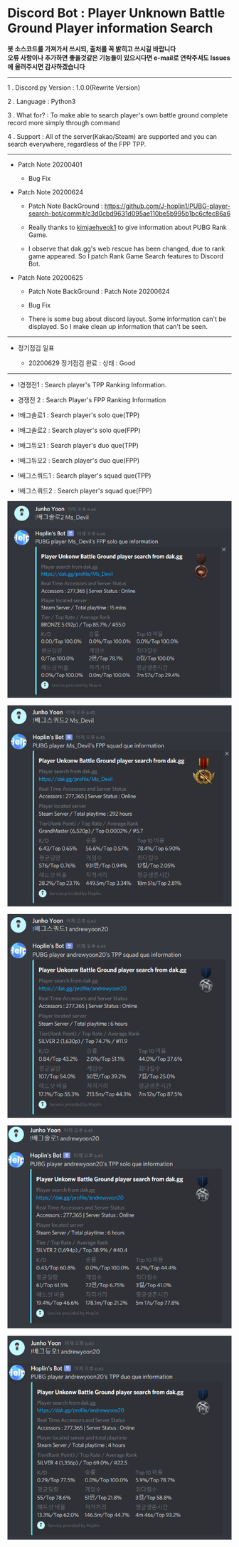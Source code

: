 Discord Bot : Player Unknown Battle Ground Player information Search
===

**봇 소스코드를 가져가서 쓰시되, 출처를 꼭 밝히고 쓰시길 바랍니다**<br>
**오류 사항이나 추가하면 좋을것같은 기능들이 있으시다면 e-mail로 연락주셔도 Issues에 올려주시면 감사하겠습니다**

***
1 . Discord.py Version : 1.0.0(Rewrite Version)

2 . Language : Python3

3 . What for? : To make able to search player's own battle ground complete record more simply through command

4 . Support : All of the server(Kakao/Steam) are supported and you can search everywhere, regardless of the FPP TPP.
***
  - Patch Note 20200401
    
    - Bug Fix
    
  - Patch Note 20200624
  
    - Patch Note BackGround : https://github.com/J-hoplin1/PUBG-player-search-bot/commit/c3d0cbd9631d095ae110be5b995b1bc6cfec86a6
  
    - Really thanks to [kimjaehyeok1](https://github.com/kimjaehyeok1) to give information about PUBG Rank Game. 
    
    - I observe that dak.gg's web rescue has been changed, due to rank game appeared. So I patch Rank Game Search features to Discord Bot.

  - Patch Note 20200625
  
    - Patch Note BackGround : Patch Note 20200624
    
    - Bug Fix
    
    - There is some bug about discord layout. Some information can't be displayed. So I make clean up information that can't be seen.
    
    
***

- 정기점검 일표

  - 20200629 정기점검 완료 : 상태 : Good

***

  - !경쟁전1 : Search player's TPP Ranking Information.
  
  - 경쟁전 2 : Search Player's FPP Ranking Information

  - !배그솔로1 : Search player's solo que(TPP)
  
  - !배그솔로2 : Search player's solo que(FPP)
  
  - !배그듀오1 : Search player's duo que(TPP)
  
  - !배그듀오2 : Search player's duo que(FPP)
  
  - !배그스쿼드1 : Search player's squad que(TPP)
  
  - !배그스쿼드2 : Search player's squad que(FPP)
  
   ![img](img2/1.PNG)
    
   ![img](img2/2.PNG)
   
   ![img](img2/3.PNG)
   
   ![img](img2/4.PNG)
   
   ![img](img2/5.PNG)
